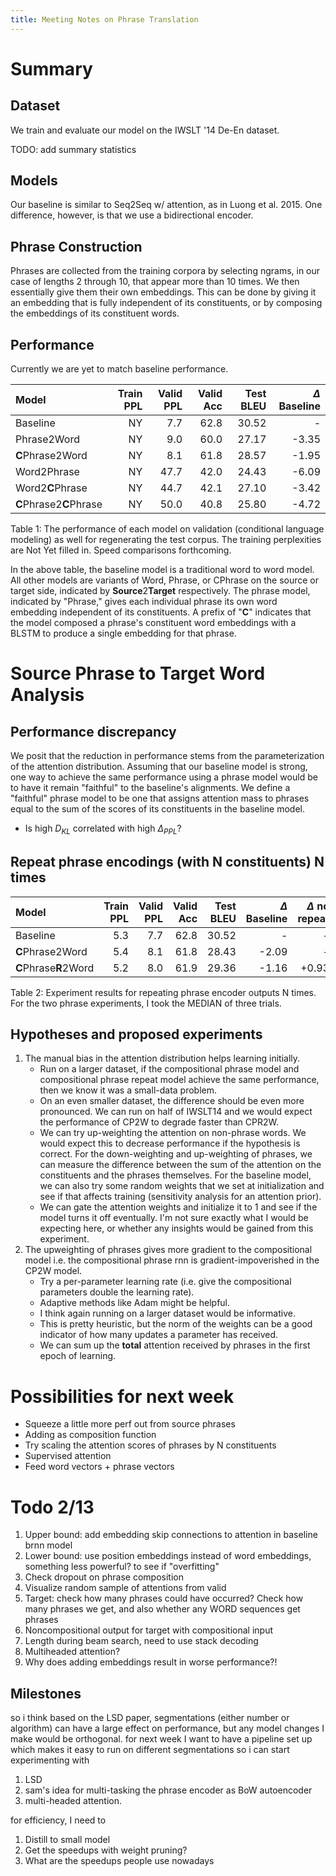 ```yaml
---
title: Meeting Notes on Phrase Translation
---
```


# Summary

## Dataset

We train and evaluate our model on the IWSLT '14 De-En dataset.

TODO: add summary statistics

## Models

Our baseline is similar to Seq2Seq w/ attention, as in Luong et al. 2015.
One difference, however, is that we use a bidirectional encoder.

## Phrase Construction

Phrases are collected from the training corpora by selecting ngrams, in our case of lengths 2 through 10,
that appear more than 10 times. 
We then essentially give them their own embeddings. This can be done by giving it an embedding
that is fully independent of its constituents, or by composing the embeddings of its constituent words.

## Performance

Currently we are yet to match baseline performance.

| Model                   | Train PPL | Valid PPL | Valid Acc | Test BLEU | $\Delta$ Baseline |
| :---------------------- | --------: | --------: | --------: | --------: | ----------------: |
| Baseline                |        NY |       7.7 |      62.8 |     30.52 |                -  |
| Phrase2Word             |        NY |       9.0 |      60.0 |     27.17 |             -3.35 |
| **C**Phrase2Word        |        NY |       8.1 |      61.8 |     28.57 |             -1.95 |
| Word2Phrase             |        NY |      47.7 |      42.0 |     24.43 |             -6.09 |
| Word2**C**Phrase        |        NY |      44.7 |      42.1 |     27.10 |             -3.42 |
| **C**Phrase2**C**Phrase |        NY |      50.0 |      40.8 |     25.80 |             -4.72 |

Table 1: The performance of each model on validation (conditional language modeling)
as well for regenerating the test corpus. The training perplexities are Not Yet filled in.
Speed comparisons forthcoming.

In the above table, the baseline model is a traditional word to word model.
All other models are variants of Word, Phrase, or CPhrase on the source or target side,
indicated by **Source**2**Target** respectively.
The phrase model, indicated by "Phrase," gives each individual phrase its own word embedding
independent of its constituents.
A prefix of "**C**" indicates that the model composed a phrase's constituent word embeddings
with a BLSTM to produce a single embedding for that phrase.

# Source Phrase to Target Word Analysis

## Performance discrepancy

We posit that the reduction in performance stems from the parameterization of the attention distribution.
Assuming that our baseline model is strong, one way to achieve the same performance
using a phrase model would be to have it remain "faithful" to the baseline's alignments.
We define a "faithful" phrase model to be one that assigns attention mass to phrases equal to the sum of
the scores of its constituents in the baseline model.

* Is high $D_{KL}$ correlated with high $\Delta_{PPL}$?

## Repeat phrase encodings (with N constituents) N times

| Model                 | Train PPL | Valid PPL | Valid Acc | Test BLEU | $\Delta$ Baseline | $\Delta$ no repeat |
| :-------------------- | --------: | --------: | --------: | --------: | ----------------: | -----------------: |
| Baseline              |       5.3 |       7.7 |      62.8 |     30.52 |                 - |                  - |
| **C**Phrase2Word      |       5.4 |       8.1 |      61.8 |     28.43 |             -2.09 |                  - |
| **C**Phrase**R**2Word |       5.2 |       8.0 |      61.9 |     29.36 |             -1.16 |              +0.93 |
<!---
| **RC**Phrase2Word |       7.9 |      62.2 |     29.88 |             -0.64 |              +1.31 |
-->
Table 2: Experiment results for repeating phrase encoder outputs N times.
For the two phrase experiments, I took the MEDIAN of three trials.

## Hypotheses and proposed experiments
1. The manual bias in the attention distribution helps learning initially.
    - Run on a larger dataset, if the compositional phrase model and compositional phrase repeat model
      achieve the same performance, then we know it was a small-data problem.
    - On an even smaller dataset, the difference should be even more pronounced.
      We can run on half of IWSLT14 and we would expect the performance of CP2W to degrade 
      faster than CPR2W.
    - We can try up-weighting the attention on non-phrase words.
      We would expect this to decrease performance if the hypothesis is correct.
      For the down-weighting and up-weighting of phrases, we can measure the difference
      between the sum of the attention on the constituents and the phrases themselves.
      For the baseline model, we can also try some random weights that we set at initialization
      and see if that affects training (sensitivity analysis for an attention prior).
    - We can gate the attention weights and initialize it to 1 and see if the model turns it off
      eventually. I'm not sure exactly what I would be expecting here, or whether any insights
      would be gained from this experiment.
2. The upweighting of phrases gives more gradient to the compositional model
    i.e. the compositional phrase rnn is gradient-impoverished in the CP2W model.
    - Try a per-parameter learning rate (i.e. give the compositional parameters
      double the learning rate).
    - Adaptive methods like Adam might be helpful.
    - I think again running on a larger dataset would be informative.
    - This is pretty heuristic, but the norm of the weights can be a good indicator of
      how many updates a parameter has received.
    - We can sum up the **total** attention received by phrases in the first epoch of learning.
      
<!---
Actually, this is identical to scaling the pre-softmax attention score by N. 
Currently working on this in order to preserve speed. 

### Why does repeating improve results?
We hypothesized that the attention function has trouble with decoding the encoder's counts since the
attention mechanism utilizes a dot product and the LSTM encoder does not encode count using magnitude.
<!---
We could test this by using sum-pooling and checking the attention statistics as below in Table 5.

Actually, it turns out this hypothesis was at most half correct. 
There seems to be correlation between the norm of the embedding and the length of the phrase.
However, we believe that the norm is also well correlated with the number of times a unigram 
appears in the corpus overall (since its weights are updated as many times as it appears in the corpus times the number of epochs),
and therefore the total number of occurrences is a confounder.

Maybe the norm of the phrase is actually just approximately the max norm of its constituents.
That would not be good...

|           | Max Norm | Mean Norm | Min Norm |
| :-------- | -------: | --------: | -------: |
| Unigrams  |     5.70 |      1.73 |     1.25 |
| Bigrams   |     5.77 |      4.06 |     2.67 |
| Trigrams  |     6.27 |      4.56 |     3.12 |
| Fourgrams |     6.49 |      4.95 |     3.81 |
Table 3: Norm statistics for embeddings in the **C**Phrase model.

|           | Max Norm | Mean Norm | Min Norm |
| :-------- | -------: | --------: | -------: |
| Unigrams  |     5.87 |      1.81 |     1.26 |
| Bigrams   |     5.28 |      3.88 |     2.64 |
| Trigrams  |     5.37 |      4.09 |     2.99 |
| Fourgrams |     5.96 |      4.24 |     3.22 |
Table 4: Norm statistics for embeddings in the **C**Phrase repeat model.

Maybe this is why ELMo is not so nice as an encoder.
We could test this by trying to extract both neighbouring words as well as their counts.

Alternatively, it could be a optimization/learning problem, and more attention allows faster learning.
Maybe comparing the grad norms of the non-scaled and scaled models could be elucidating,
but we wonder if that is a valid indicator. Rather than the attention score, we could scale the 
module specific learning rate.

### Well, why does it not help for Phrase2Word?

We need to think more about this.

## Paying attention to attention

We think the attention scores on constituents of a phrase must be summed together for this to be a fair comparison.

| Model             | Average H | Average $D_{KL}(Baseline // Model)$ |           |
| :---------------- | --------: | ----------------------------------: | --------: |
| Baseline          |           |                                     |           |
| Phrase2Word       |           |                                     |           |
| **R**Phrase2Word  |           |                                     |           |
| **C**Phrase2Word  |           |                                     |           |
| **RC**Phrase2Word |           |                                     |           |
Table 4: Attention statistics.

## Generation errors

* During generation, where were the worst errors?
  How do you quantify an error during generation?
-->
# Possibilities for next week
* Squeeze a little more perf out from source phrases
* Adding as composition function
* Try scaling the attention scores of phrases by N constituents
* Supervised attention
* Feed word vectors + phrase vectors
<!---
* Multiheaded attention
    * My reservation with this is that if it results in a performance increase,
      then it should be used in the baseline as well.
* Analysis on Phrase to Phrase
* Annotated heatmap in visdom
* Citations!
* Fusion in onmt and beam search
-->

# Todo 2/13
1. Upper bound: add embedding skip connections to attention in baseline brnn model
2. Lower bound: use position embeddings instead of word embeddings, something less powerful? to see if "overfitting"
3. Check dropout on phrase composition
4. Visualize random sample of attentions from valid
5. Target: check how many phrases could have occurred? Check how many phrases we get, and also whether any WORD sequences get phrases
6. Noncompositional output for target with compositional input
7. Length during beam search, need to use stack decoding
8. Multiheaded attention?
9. Why does adding embeddings result in worse performance?!

## Milestones

so i think based on the LSD paper, segmentations (either number or algorithm) can have a large effect on performance,
but any model changes I make would be orthogonal.
for next week I want to have a pipeline set up which makes it easy to run on different segmentations so
i can start experimenting with

1. LSD
2. sam's idea for multi-tasking the phrase encoder as BoW autoencoder
3. multi-headed attention.

for efficiency, I need to 
1. Distill to small model
2. Get the speedups with weight pruning? 
3. What are the speedups people use nowadays
